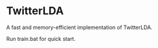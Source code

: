 # TwitterLDA

A fast and memory-efficient implementation of TwitterLDA.

Run train.bat for quick start.
